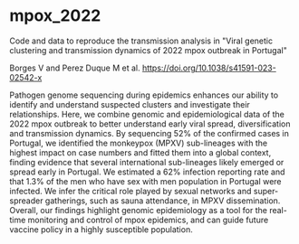 # mpox_2022
Code and data to reproduce the transmission analysis in "Viral genetic clustering and transmission dynamics of 2022 mpox outbreak in Portugal"

Borges V and Perez Duque M et al. https://doi.org/10.1038/s41591-023-02542-x

Pathogen genome sequencing during epidemics enhances our ability to identify and understand suspected clusters and investigate their relationships. Here, we combine genomic and epidemiological data of the 2022 mpox outbreak to better understand early viral spread, diversification and transmission dynamics. By sequencing 52% of the confirmed cases in Portugal, we identified the monkeypox (MPXV) sub-lineages with the highest impact on case numbers and fitted them into a global context, finding evidence that several international sub-lineages likely emerged or spread early in Portugal. We estimated a 62% infection reporting rate and that 1.3% of the men who have sex with men population in Portugal were infected. We infer the critical role played by sexual networks and super-spreader gatherings, such as sauna attendance, in MPXV dissemination. Overall, our findings highlight genomic epidemiology as a tool for the real-time monitoring and control of mpox epidemics, and can guide future vaccine policy in a highly susceptible population.
